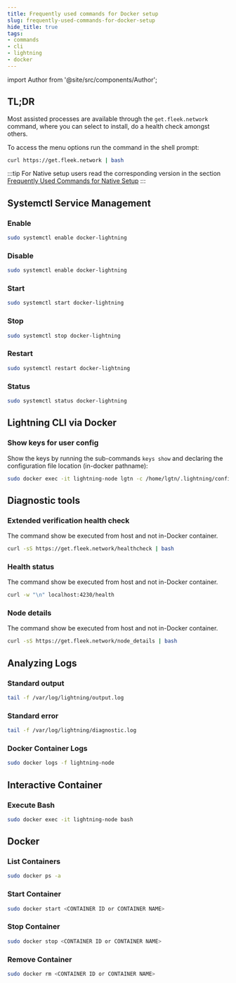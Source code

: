 ```yaml
---
title: Frequently used commands for Docker setup
slug: frequently-used-commands-for-docker-setup
hide_title: true
tags:
- commands
- cli
- lightning
- docker
---
```


import Author from '@site/src/components/Author';

## TL;DR

Most assisted processes are available through the `get.fleek.network` command, where you can select to install, do a health check amongst others.

To access the menu options run the command in the shell prompt:

```sh
curl https://get.fleek.network | bash
```

:::tip
For Native setup users read the corresponding version in the section [Frequently Used Commands for Native Setup](/references/Lightning%20CLI/frequently-used-commands-for-native-setup)
:::

## Systemctl Service Management

### Enable

```sh
sudo systemctl enable docker-lightning
```

### Disable

```sh
sudo systemctl enable docker-lightning
```

### Start

```sh
sudo systemctl start docker-lightning
```

### Stop

```sh
sudo systemctl stop docker-lightning
```

### Restart

```sh
sudo systemctl restart docker-lightning
```

### Status

```sh
sudo systemctl status docker-lightning
```

## Lightning CLI via Docker

### Show keys for user config

Show the keys by running the sub-commands `keys show` and declaring the configuration file location (in-docker pathname):

```sh
sudo docker exec -it lightning-node lgtn -c /home/lgtn/.lightning/config.toml keys show
```

## Diagnostic tools

### Extended verification health check

The command show be executed from host and not in-Docker container.

```sh
curl -sS https://get.fleek.network/healthcheck | bash
```

### Health status

The command show be executed from host and not in-Docker container.

```sh
curl -w "\n" localhost:4230/health
```

### Node details

The command show be executed from host and not in-Docker container.

```sh
curl -sS https://get.fleek.network/node_details | bash
```

## Analyzing Logs

### Standard output

```sh
tail -f /var/log/lightning/output.log
```

### Standard error

```sh
tail -f /var/log/lightning/diagnostic.log
```

### Docker Container Logs

```sh
sudo docker logs -f lightning-node
```

## Interactive Container

### Execute Bash

```sh
sudo docker exec -it lightning-node bash
```

## Docker

### List Containers

```sh
sudo docker ps -a
```

### Start Container

```sh
sudo docker start <CONTAINER ID or CONTAINER NAME>
```

### Stop Container

```sh
sudo docker stop <CONTAINER ID or CONTAINER NAME>
```

### Remove Container

```sh
sudo docker rm <CONTAINER ID or CONTAINER NAME>
```

<Author
    name="Helder Oliveira"
    image="https://github.com/heldrida.png"
    title="Software Developer + DX"
    url="https://github.com/heldrida"
/>
